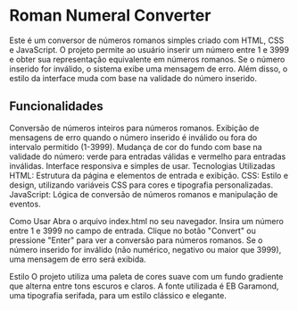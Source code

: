 # Roman Numeral Converter
Este é um conversor de números romanos simples criado com HTML, CSS e JavaScript. O projeto permite ao usuário inserir um número entre 1 e 3999 e obter sua representação equivalente em números romanos. Se o número inserido for inválido, o sistema exibe uma mensagem de erro. Além disso, o estilo da interface muda com base na validade do número inserido.

## Funcionalidades
Conversão de números inteiros para números romanos.
Exibição de mensagens de erro quando o número inserido é inválido ou fora do intervalo permitido (1-3999).
Mudança de cor do fundo com base na validade do número: verde para entradas válidas e vermelho para entradas inválidas.
Interface responsiva e simples de usar.
Tecnologias Utilizadas
HTML: Estrutura da página e elementos de entrada e exibição.
CSS: Estilo e design, utilizando variáveis CSS para cores e tipografia personalizadas.
JavaScript: Lógica de conversão de números romanos e manipulação de eventos.

Como Usar
Abra o arquivo index.html no seu navegador.
Insira um número entre 1 e 3999 no campo de entrada.
Clique no botão "Convert" ou pressione "Enter" para ver a conversão para números romanos.
Se o número inserido for inválido (não numérico, negativo ou maior que 3999), uma mensagem de erro será exibida.

Estilo
O projeto utiliza uma paleta de cores suave com um fundo gradiente que alterna entre tons escuros e claros. A fonte utilizada é EB Garamond, uma tipografia serifada, para um estilo clássico e elegante.
